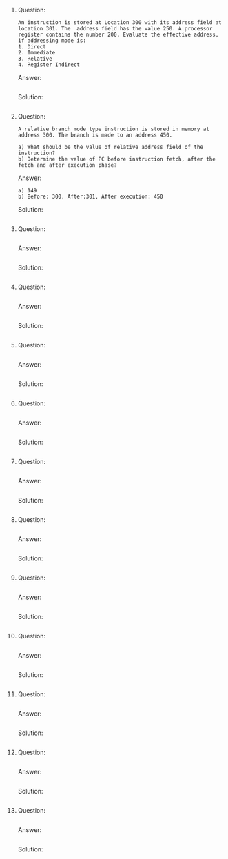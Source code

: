 1. Question:
    ```
    An instruction is stored at Location 300 with its address field at location 301. The  address field has the value 250. A processor register contains the number 200. Evaluate the effective address, if addressing mode is:
    1. Direct
    2. Immediate
    3. Relative
    4. Register Indirect
    ```
    Answer:
    ```
    ```
    Solution:
    ```
    ```
1. Question:
    ```
    A relative branch mode type instruction is stored in memory at address 300. The branch is made to an address 450.

    a) What should be the value of relative address field of the instruction?
    b) Determine the value of PC before instruction fetch, after the fetch and after execution phase?
    ```
    Answer:
    ```
    a) 149
    b) Before: 300, After:301, After execution: 450
    ```
    Solution:
    ```
    ```
1. Question:
    ```
    ```
    Answer:
    ```
    ```
    Solution:
    ```
    ```
1. Question:
    ```
    ```
    Answer:
    ```
    ```
    Solution:
    ```
    ```
1. Question:
    ```
    ```
    Answer:
    ```
    ```
    Solution:
    ```
    ```
1. Question:
    ```
    ```
    Answer:
    ```
    ```
    Solution:
    ```
    ```
1. Question:
    ```
    ```
    Answer:
    ```
    ```
    Solution:
    ```
    ```
1. Question:
    ```
    ```
    Answer:
    ```
    ```
    Solution:
    ```
    ```
1. Question:
    ```
    ```
    Answer:
    ```
    ```
    Solution:
    ```
    ```
1. Question:
    ```
    ```
    Answer:
    ```
    ```
    Solution:
    ```
    ```
1. Question:
    ```
    ```
    Answer:
    ```
    ```
    Solution:
    ```
    ```
1. Question:
    ```
    ```
    Answer:
    ```
    ```
    Solution:
    ```
    ```
1. Question:
    ```
    ```
    Answer:
    ```
    ```
    Solution:
    ```
    ```
